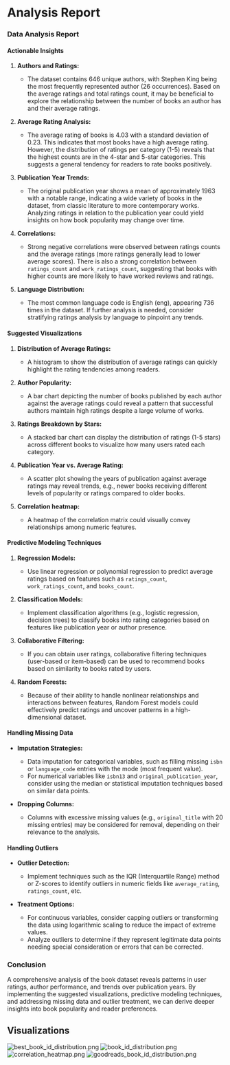 # Analysis Report

### Data Analysis Report

#### Actionable Insights

1. **Authors and Ratings:**
   - The dataset contains 646 unique authors, with Stephen King being the most frequently represented author (26 occurrences). Based on the average ratings and total ratings count, it may be beneficial to explore the relationship between the number of books an author has and their average ratings.
  
2. **Average Rating Analysis:**
   - The average rating of books is 4.03 with a standard deviation of 0.23. This indicates that most books have a high average rating. However, the distribution of ratings per category (1-5) reveals that the highest counts are in the 4-star and 5-star categories. This suggests a general tendency for readers to rate books positively. 

3. **Publication Year Trends:**
   - The original publication year shows a mean of approximately 1963 with a notable range, indicating a wide variety of books in the dataset, from classic literature to more contemporary works. Analyzing ratings in relation to the publication year could yield insights on how book popularity may change over time.

4. **Correlations:**
   - Strong negative correlations were observed between ratings counts and the average ratings (more ratings generally lead to lower average scores). There is also a strong correlation between `ratings_count` and `work_ratings_count`, suggesting that books with higher counts are more likely to have worked reviews and ratings.

5. **Language Distribution:**
   - The most common language code is English (eng), appearing 736 times in the dataset. If further analysis is needed, consider stratifying ratings analysis by language to pinpoint any trends.

#### Suggested Visualizations

1. **Distribution of Average Ratings:**
   - A histogram to show the distribution of average ratings can quickly highlight the rating tendencies among readers.

2. **Author Popularity:**
   - A bar chart depicting the number of books published by each author against the average ratings could reveal a pattern that successful authors maintain high ratings despite a large volume of works.

3. **Ratings Breakdown by Stars:**
   - A stacked bar chart can display the distribution of ratings (1-5 stars) across different books to visualize how many users rated each category.

4. **Publication Year vs. Average Rating:**
   - A scatter plot showing the years of publication against average ratings may reveal trends, e.g., newer books receiving different levels of popularity or ratings compared to older books.

5. **Correlation heatmap:**
   - A heatmap of the correlation matrix could visually convey relationships among numeric features.

#### Predictive Modeling Techniques

1. **Regression Models:**
   - Use linear regression or polynomial regression to predict average ratings based on features such as `ratings_count`, `work_ratings_count`, and `books_count`.

2. **Classification Models:**
   - Implement classification algorithms (e.g., logistic regression, decision trees) to classify books into rating categories based on features like publication year or author presence.

3. **Collaborative Filtering:**
   - If you can obtain user ratings, collaborative filtering techniques (user-based or item-based) can be used to recommend books based on similarity to books rated by users.

4. **Random Forests:**
   - Because of their ability to handle nonlinear relationships and interactions between features, Random Forest models could effectively predict ratings and uncover patterns in a high-dimensional dataset.

#### Handling Missing Data

- **Imputation Strategies:**
  - Data imputation for categorical variables, such as filling missing `isbn` or `language_code` entries with the mode (most frequent value).
  - For numerical variables like `isbn13` and `original_publication_year`, consider using the median or statistical imputation techniques based on similar data points.

- **Dropping Columns:**
  - Columns with excessive missing values (e.g., `original_title` with 20 missing entries) may be considered for removal, depending on their relevance to the analysis.

#### Handling Outliers

- **Outlier Detection:**
  - Implement techniques such as the IQR (Interquartile Range) method or Z-scores to identify outliers in numeric fields like `average_rating`, `ratings_count`, etc.

- **Treatment Options:**
  - For continuous variables, consider capping outliers or transforming the data using logarithmic scaling to reduce the impact of extreme values.
  - Analyze outliers to determine if they represent legitimate data points needing special consideration or errors that can be corrected.

### Conclusion

A comprehensive analysis of the book dataset reveals patterns in user ratings, author performance, and trends over publication years. By implementing the suggested visualizations, predictive modeling techniques, and addressing missing data and outlier treatment, we can derive deeper insights into book popularity and reader preferences.

## Visualizations

![best_book_id_distribution.png](best_book_id_distribution.png)
![book_id_distribution.png](book_id_distribution.png)
![correlation_heatmap.png](correlation_heatmap.png)
![goodreads_book_id_distribution.png](goodreads_book_id_distribution.png)